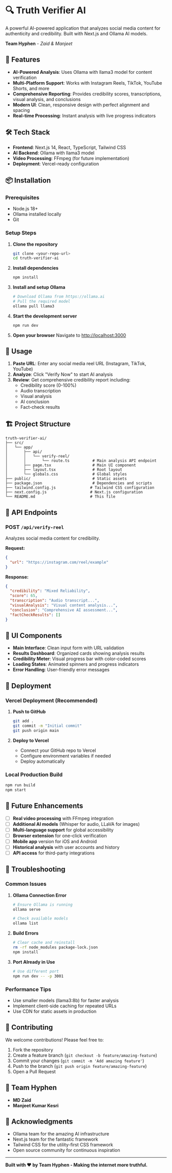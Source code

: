 # 🔍 Truth Verifier AI

A powerful AI-powered application that analyzes social media content for authenticity and credibility. Built with Next.js and Ollama AI models.

**Team Hyphen** - *Zaid & Manjeet*

## 🌟 Features

- **AI-Powered Analysis**: Uses Ollama with llama3 model for content verification
- **Multi-Platform Support**: Works with Instagram Reels, TikTok, YouTube Shorts, and more
- **Comprehensive Reporting**: Provides credibility scores, transcriptions, visual analysis, and conclusions
- **Modern UI**: Clean, responsive design with perfect alignment and spacing
- **Real-time Processing**: Instant analysis with live progress indicators

## 🛠️ Tech Stack

- **Frontend**: Next.js 14, React, TypeScript, Tailwind CSS
- **AI Backend**: Ollama with llama3 model
- **Video Processing**: FFmpeg (for future implementation)
- **Deployment**: Vercel-ready configuration

## 📦 Installation

### Prerequisites

- Node.js 18+ 
- Ollama installed locally
- Git

### Setup Steps

1. **Clone the repository**
   ```bash
   git clone <your-repo-url>
   cd truth-verifier-ai
   ```

2. **Install dependencies**
   ```bash
   npm install
   ```

3. **Install and setup Ollama**
   ```bash
   # Download Ollama from https://ollama.ai
   # Pull the required model
   ollama pull llama3
   ```

4. **Start the development server**
   ```bash
   npm run dev
   ```

5. **Open your browser**
   Navigate to [http://localhost:3000](http://localhost:3000)

## 🚀 Usage

1. **Paste URL**: Enter any social media reel URL (Instagram, TikTok, YouTube)
2. **Analyze**: Click "Verify Now" to start AI analysis
3. **Review**: Get comprehensive credibility report including:
   - Credibility score (0-100%)
   - Audio transcription
   - Visual analysis
   - AI conclusion
   - Fact-check results

## 🏗️ Project Structure

```
truth-verifier-ai/
├── src/
│   └── app/
│       ├── api/
│       │   └── verify-reel/
│       │       └── route.ts          # Main analysis API endpoint
│       ├── page.tsx                  # Main UI component
│       ├── layout.tsx                # Root layout
│       └── globals.css               # Global styles
├── public/                           # Static assets
├── package.json                      # Dependencies and scripts
├── tailwind.config.js               # Tailwind CSS configuration
├── next.config.js                   # Next.js configuration
└── README.md                        # This file
```

## 🔧 API Endpoints

### POST `/api/verify-reel`
Analyzes social media content for credibility.

**Request:**
```json
{
  "url": "https://instagram.com/reel/example"
}
```

**Response:**
```json
{
  "credibility": "Mixed Reliability",
  "score": 65,
  "transcription": "Audio transcript...",
  "visualAnalysis": "Visual content analysis...",
  "conclusion": "Comprehensive AI assessment...",
  "factCheckResults": []
}
```

## 🎨 UI Components

- **Main Interface**: Clean input form with URL validation
- **Results Dashboard**: Organized cards showing analysis results
- **Credibility Meter**: Visual progress bar with color-coded scores
- **Loading States**: Animated spinners and progress indicators
- **Error Handling**: User-friendly error messages

## 🚀 Deployment

### Vercel Deployment (Recommended)

1. **Push to GitHub**
   ```bash
   git add .
   git commit -m "Initial commit"
   git push origin main
   ```

2. **Deploy to Vercel**
   - Connect your GitHub repo to Vercel
   - Configure environment variables if needed
   - Deploy automatically

### Local Production Build

```bash
npm run build
npm start
```

## 🔮 Future Enhancements

- [ ] **Real video processing** with FFmpeg integration
- [ ] **Additional AI models** (Whisper for audio, LLaVA for images)
- [ ] **Multi-language support** for global accessibility
- [ ] **Browser extension** for one-click verification
- [ ] **Mobile app** version for iOS and Android
- [ ] **Historical analysis** with user accounts and history
- [ ] **API access** for third-party integrations

## 🐛 Troubleshooting

### Common Issues

1. **Ollama Connection Error**
   ```bash
   # Ensure Ollama is running
   ollama serve
   
   # Check available models
   ollama list
   ```

2. **Build Errors**
   ```bash
   # Clear cache and reinstall
   rm -rf node_modules package-lock.json
   npm install
   ```

3. **Port Already in Use**
   ```bash
   # Use different port
   npm run dev -- -p 3001
   ```

### Performance Tips

- Use smaller models (llama3:8b) for faster analysis
- Implement client-side caching for repeated URLs
- Use CDN for static assets in production

## 🤝 Contributing

We welcome contributions! Please feel free to:

1. Fork the repository
2. Create a feature branch (`git checkout -b feature/amazing-feature`)
3. Commit your changes (`git commit -m 'Add amazing feature'`)
4. Push to the branch (`git push origin feature/amazing-feature`)
5. Open a Pull Request


## 👥 Team Hyphen

- **MD Zaid** 
- **Manjeet Kumar Kesri** 

## 🙏 Acknowledgments

- Ollama team for the amazing AI infrastructure
- Next.js team for the fantastic framework
- Tailwind CSS for the utility-first CSS framework
- Open source community for continuous inspiration



---

**Built with ❤️ by Team Hyphen - Making the internet more truthful.**
